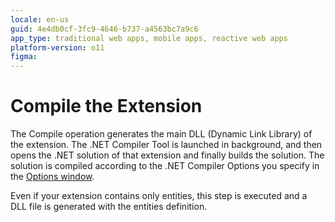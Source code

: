 ```yaml
---
locale: en-us
guid: 4e4db0cf-3fc9-4646-b737-a4563bc7a9c6
app_type: traditional web apps, mobile apps, reactive web apps
platform-version: o11
figma:
---
```


# Compile the Extension

The Compile operation generates the main DLL (Dynamic Link Library) of the extension. The .NET Compiler Tool is launched in background, and then opens the .NET solution of that extension and finally builds the solution. The solution is compiled according to the .NET Compiler Options you specify in the [Options window](<../../../ref/integration-studio/menu/edit/options.md>).

Even if your extension contains only entities, this step is executed and a DLL file is generated with the entities definition.
